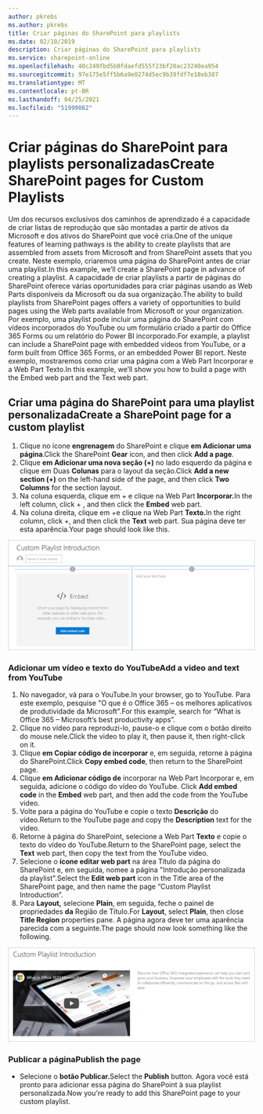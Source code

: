 ```yaml
---
author: pkrebs
ms.author: pkrebs
title: Criar páginas do SharePoint para playlists
ms.date: 02/10/2019
description: Criar páginas do SharePoint para playlists
ms.service: sharepoint-online
ms.openlocfilehash: 40c249fbd5b0fdaefd555f23bf20ac23240ea954
ms.sourcegitcommit: 97e175e5ff5b6a9e0274d5ec9b39fdf7e18eb387
ms.translationtype: MT
ms.contentlocale: pt-BR
ms.lasthandoff: 04/25/2021
ms.locfileid: "51999082"
---
```

# <a name="create-sharepoint-pages-for-custom-playlists"></a><span data-ttu-id="b4d3b-103">Criar páginas do SharePoint para playlists personalizadas</span><span class="sxs-lookup"><span data-stu-id="b4d3b-103">Create SharePoint pages for Custom Playlists</span></span>

<span data-ttu-id="b4d3b-104">Um dos recursos exclusivos dos caminhos de aprendizado é a capacidade de criar listas de reprodução que são montadas a partir de ativos da Microsoft e dos ativos do SharePoint que você cria.</span><span class="sxs-lookup"><span data-stu-id="b4d3b-104">One of the unique features of learning pathways is the ability to create playlists that are assembled from assets from Microsoft and from SharePoint assets that you create.</span></span> <span data-ttu-id="b4d3b-105">Neste exemplo, criaremos uma página do SharePoint antes de criar uma playlist.</span><span class="sxs-lookup"><span data-stu-id="b4d3b-105">In this example, we’ll create a SharePoint page in advance of creating a playlist.</span></span> <span data-ttu-id="b4d3b-106">A capacidade de criar playlists a partir de páginas do SharePoint oferece várias oportunidades para criar páginas usando as Web Parts disponíveis da Microsoft ou da sua organização.</span><span class="sxs-lookup"><span data-stu-id="b4d3b-106">The ability to build playlists from SharePoint pages offers a variety of opportunities to build pages using the Web parts available from Microsoft or your organization.</span></span> <span data-ttu-id="b4d3b-107">Por exemplo, uma playlist pode incluir uma página do SharePoint com vídeos incorporados do YouTube ou um formulário criado a partir do Office 365 Forms ou um relatório do Power BI incorporado.</span><span class="sxs-lookup"><span data-stu-id="b4d3b-107">For example, a playlist can include a SharePoint page with embedded videos from YouTube, or a form built from Office 365 Forms, or an embedded Power BI report.</span></span> <span data-ttu-id="b4d3b-108">Neste exemplo, mostraremos como criar uma página com a Web Part Incorporar e a Web Part Texto.</span><span class="sxs-lookup"><span data-stu-id="b4d3b-108">In this example, we’ll show you how to build a page with the Embed web part and the Text web part.</span></span>  

## <a name="create-a-sharepoint-page-for-a-custom-playlist"></a><span data-ttu-id="b4d3b-109">Criar uma página do SharePoint para uma playlist personalizada</span><span class="sxs-lookup"><span data-stu-id="b4d3b-109">Create a SharePoint page for a custom playlist</span></span>

1. <span data-ttu-id="b4d3b-110">Clique no ícone **engrenagem** do SharePoint e clique **em Adicionar uma página**.</span><span class="sxs-lookup"><span data-stu-id="b4d3b-110">Click the SharePoint **Gear** icon, and then click **Add a page**.</span></span>
2. <span data-ttu-id="b4d3b-111">Clique **em Adicionar uma nova seção (+)** no lado esquerdo da página e clique em Duas **Colunas** para o layout da seção.</span><span class="sxs-lookup"><span data-stu-id="b4d3b-111">Click **Add a new section (+)** on the left-hand side of the page, and then click **Two Columns** for the section layout.</span></span>
3. <span data-ttu-id="b4d3b-112">Na coluna esquerda, clique em + e clique na Web Part **Incorporar.**</span><span class="sxs-lookup"><span data-stu-id="b4d3b-112">In the left column, click + , and then click the **Embed** web part.</span></span> 
4. <span data-ttu-id="b4d3b-113">Na coluna direita, clique em +e clique na Web Part **Texto.**</span><span class="sxs-lookup"><span data-stu-id="b4d3b-113">In the right column, click +, and then click the **Text** web part.</span></span> <span data-ttu-id="b4d3b-114">Sua página deve ter esta aparência.</span><span class="sxs-lookup"><span data-stu-id="b4d3b-114">Your page should look like this.</span></span>

![cg-pagenewstart.png](media/cg-pagenewstart.png)

### <a name="add-a-video-and-text-from-youtube"></a><span data-ttu-id="b4d3b-116">Adicionar um vídeo e texto do YouTube</span><span class="sxs-lookup"><span data-stu-id="b4d3b-116">Add a video and text from YouTube</span></span>

1. <span data-ttu-id="b4d3b-117">No navegador, vá para o YouTube.</span><span class="sxs-lookup"><span data-stu-id="b4d3b-117">In your browser, go to YouTube.</span></span> <span data-ttu-id="b4d3b-118">Para este exemplo, pesquise "O que é o Office 365 – os melhores aplicativos de produtividade da Microsoft".</span><span class="sxs-lookup"><span data-stu-id="b4d3b-118">For this example, search for “What is Office 365 – Microsoft’s best productivity apps”.</span></span>
2. <span data-ttu-id="b4d3b-119">Clique no vídeo para reproduzi-lo, pause-o e clique com o botão direito do mouse nele.</span><span class="sxs-lookup"><span data-stu-id="b4d3b-119">Click the video to play it, then pause it, then right-click on it.</span></span> 
3. <span data-ttu-id="b4d3b-120">Clique **em Copiar código de incorporar** e, em seguida, retorne à página do SharePoint.</span><span class="sxs-lookup"><span data-stu-id="b4d3b-120">Click **Copy embed code**, then return to the SharePoint page.</span></span> 
4. <span data-ttu-id="b4d3b-121">Clique **em Adicionar código de** incorporar na Web Part Incorporar e, em seguida, adicione o código do vídeo do YouTube. </span><span class="sxs-lookup"><span data-stu-id="b4d3b-121">Click **Add embed code** in the **Embed** web part, and then add the code from the YouTube video.</span></span>
5. <span data-ttu-id="b4d3b-122">Volte para a página do YouTube e copie o texto **Descrição** do vídeo.</span><span class="sxs-lookup"><span data-stu-id="b4d3b-122">Return to the YouTube page and copy the **Description** text for the video.</span></span> 
6. <span data-ttu-id="b4d3b-123">Retorne à página do SharePoint, selecione a Web Part **Texto** e copie o texto do vídeo do YouTube.</span><span class="sxs-lookup"><span data-stu-id="b4d3b-123">Return to the SharePoint page, select the **Text** web part, then copy the text from the YouTube video.</span></span>
7. <span data-ttu-id="b4d3b-124">Selecione o **ícone editar web part** na área Título da página do SharePoint e, em seguida, nomee a página "Introdução personalizada da playlist".</span><span class="sxs-lookup"><span data-stu-id="b4d3b-124">Select the **Edit web part** icon  in the Title area of the SharePoint page, and then name the page “Custom Playlist Introduction”.</span></span> 
8. <span data-ttu-id="b4d3b-125">Para **Layout,** selecione **Plain**, em seguida, feche o painel de propriedades **da** Região de Título.</span><span class="sxs-lookup"><span data-stu-id="b4d3b-125">For **Layout**, select **Plain**, then close **Title Region** properties pane.</span></span> <span data-ttu-id="b4d3b-126">A página agora deve ter uma aparência parecida com a seguinte.</span><span class="sxs-lookup"><span data-stu-id="b4d3b-126">The page should now look something like the following.</span></span> 

![cg-pagenewfinish.png](media/cg-pagenewfinish.png)

### <a name="publish-the-page"></a><span data-ttu-id="b4d3b-128">Publicar a página</span><span class="sxs-lookup"><span data-stu-id="b4d3b-128">Publish the page</span></span>

- <span data-ttu-id="b4d3b-129">Selecione o **botão Publicar.**</span><span class="sxs-lookup"><span data-stu-id="b4d3b-129">Select the **Publish** button.</span></span> <span data-ttu-id="b4d3b-130">Agora você está pronto para adicionar essa página do SharePoint à sua playlist personalizada.</span><span class="sxs-lookup"><span data-stu-id="b4d3b-130">Now you're ready to add this SharePoint page to your custom playlist.</span></span> 
